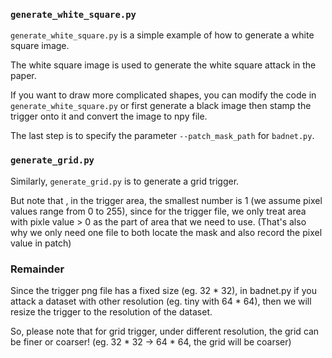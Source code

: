 ### `generate_white_square.py`

`generate_white_square.py` is a simple example of how to generate a white square image. 

The white square image is used to generate the white square attack in the paper.

If you want to draw more complicated shapes, you can modify the code in `generate_white_square.py` or first generate a black image then stamp the trigger onto it and convert the image to npy file.

The last step is to specify the parameter `--patch_mask_path` for `badnet.py`.

### `generate_grid.py`

Similarly, `generate_grid.py` is to generate a grid trigger.

But note that , in the trigger area, the smallest number is 1 (we assume pixel values range from 0 to 255), since for the trigger file, we only treat area with pixle value > 0 as the part of area that we need to use. (That's also why we only need one file to both locate the mask and also record the pixel value in patch)

### Remainder

Since the trigger png file has a fixed size (eg. 32 * 32), in badnet.py if you attack a dataset with other resolution (eg. tiny with 64 * 64), then we will resize the trigger to the resolution of the dataset.

So, please note that for grid trigger, under different resolution, the grid can be finer or coarser! (eg. 32 * 32 -> 64 * 64, the grid will be coarser)